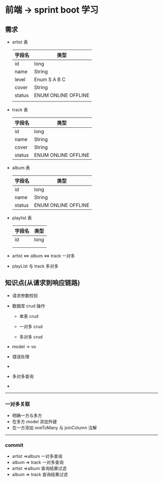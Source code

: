# 前端 -> sprint boot 学习

## 需求

- artist 表

  | 字段名 | 类型                |
  | ------ | ------------------- |
  | id     | long                |
  | name   | String              |
  | level  | Enum S A B C        |
  | cover  | String              |
  | status | ENUM ONLINE OFFLINE |
  |        |                     |

- track 表

  | 字段名 | 类型                |
  | ------ | ------------------- |
  | id     | long                |
  | name   | String              |
  | cover  | String              |
  | status | ENUM ONLINE OFFLINE |

- album 表

  | 字段名 | 类型                |
  | ------ | ------------------- |
  | id     | long                |
  | name   | String              |
  | status | ENUM ONLINE OFFLINE |

  

- playlist 表

  | 字段名 | 类型 |
  | ------ | ---- |
  | id     | long |
  |        |      |
  |        |      |

- artist <=> album <=> track 一对多
- playList 与 track 多对多

## 知识点(从请求到响应链路)

- 请求参数校验

- 数据库 crud 操作

  - 单表 crud

  -  一对多 crud

  - 多对多 crud

    

    

- model -> vo 



- 错误处理
- 
- 多对多查询
- 

---

### 一对多关联

- 明确一方与多方
- 在多方 model 添加外键
- 在一方添加 oneToMany 与 joinColumn 注解

---



### commit 

- artist =>album 一对多查询
- album => track 一对多查询
- artist =>album 查询结果过滤
- album => track 查询结果过滤